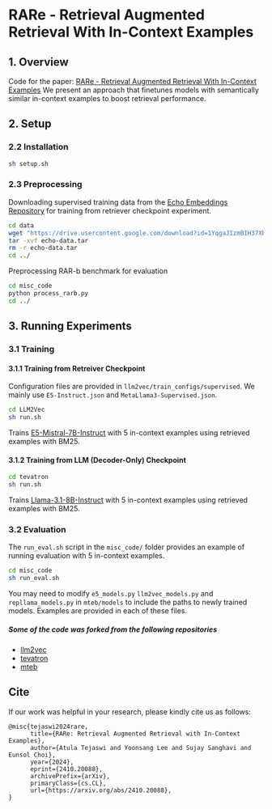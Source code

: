 RARe - Retrieval Augmented Retrieval With In-Context Examples
==================================================

## 1. Overview

Code for the paper: [RARe - Retrieval Augmented Retrieval With In-Context Examples](https://arxiv.org/abs/2410.20088)
We present an approach that finetunes models with semantically similar in-context examples to boost retrieval performance.

## 2. Setup
### 2.2 Installation
```bash
sh setup.sh
```

### 2.3 Preprocessing

Downloading supervised training data from the [Echo Embeddings Repository](https://github.com/jakespringer/echo-embeddings) for training from retriever checkpoint experiment.
```bash
cd data
wget "https://drive.usercontent.google.com/download?id=1YqgaJIzmBIH37XBxpRPCVzV_CLh6aOI4&export=download"
tar -xvf echo-data.tar
rm -r echo-data.tar
cd ../
```

Preprocessing RAR-b benchmark for evaluation
```bash
cd misc_code
python process_rarb.py
cd ../
```

## 3. Running Experiments

### 3.1 Training

#### 3.1.1 Training from Retreiver Checkpoint
Configuration files are provided in ```llm2vec/train_configs/supervised```. We mainly use ```E5-Instruct.json``` and ```MetaLlama3-Supervised.json```.

```bash
cd LLM2Vec
sh run.sh
```
Trains [E5-Mistral-7B-Instruct](https://huggingface.co/intfloat/e5-mistral-7b-instruct) with 5 in-context examples using retrieved examples with BM25.

#### 3.1.2 Training from LLM (Decoder-Only) Checkpoint

```bash
cd tevatron
sh run.sh
```
Trains [Llama-3.1-8B-Instruct](https://huggingface.co/meta-llama/Llama-3.1-8B-Instruct) with 5 in-context examples using retrieved examples with BM25.

### 3.2 Evaluation

The ```run_eval.sh``` script in the ```misc_code/``` folder provides an example of running evaluation with 5 in-context examples.

```bash
cd misc_code
sh run_eval.sh
```

You may need to modify ```e5_models.py``` ```llm2vec_models.py``` and ```repllama_models.py``` in ```mteb/models``` to include the paths to newly trained models. Examples are provided in each of these files.

##### Some of the code was forked from the following repositories
* [llm2vec](https://github.com/McGill-NLP/llm2vec)
* [tevatron](https://github.com/texttron/tevatron)
* [mteb](https://github.com/embeddings-benchmark/mteb)

## Cite

If our work was helpful in your research, please kindly cite us as follows:
```
@misc{tejaswi2024rare,
      title={RARe: Retrieval Augmented Retrieval with In-Context Examples}, 
      author={Atula Tejaswi and Yoonsang Lee and Sujay Sanghavi and Eunsol Choi},
      year={2024},
      eprint={2410.20088},
      archivePrefix={arXiv},
      primaryClass={cs.CL},
      url={https://arxiv.org/abs/2410.20088}, 
}
```
